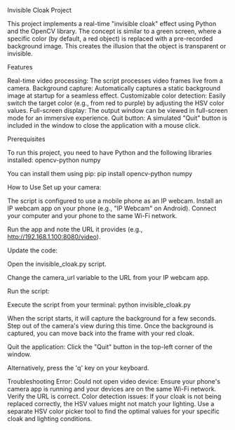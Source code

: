Invisible Cloak Project

This project implements a real-time "invisible cloak" effect using Python and the OpenCV library. The concept is similar to a green screen, where a specific color (by default, a red object) is replaced with a pre-recorded background image. This creates the illusion that the object is transparent or invisible.


Features

Real-time video processing: The script processes video frames live from a camera.
Background capture: Automatically captures a static background image at startup for a seamless effect.
Customizable color detection: Easily switch the target color (e.g., from red to purple) by adjusting the HSV color values.
Full-screen display: The output window can be viewed in full-screen mode for an immersive experience.
Quit button: A simulated "Quit" button is included in the window to close the application with a mouse click.


Prerequisites

To run this project, you need to have Python and the following libraries installed:
opencv-python
numpy

You can install them using pip:
pip install opencv-python numpy

How to Use
Set up your camera:

The script is configured to use a mobile phone as an IP webcam.
Install an IP webcam app on your phone (e.g., "IP Webcam" on Android).
Connect your computer and your phone to the same Wi-Fi network.

Run the app and note the URL it provides (e.g., http://192.168.1.100:8080/video).

Update the code:

Open the invisible_cloak.py script.

Change the camera_url variable to the URL from your IP webcam app.

Run the script:

Execute the script from your terminal:
python invisible_cloak.py


When the script starts, it will capture the background for a few seconds. Step out of the camera's view during this time.
Once the background is captured, you can move back into the frame with your red cloak.

Quit the application:
Click the "Quit" button in the top-left corner of the window.

Alternatively, press the 'q' key on your keyboard.

Troubleshooting
Error: Could not open video device: Ensure your phone's camera app is running and your devices are on the same Wi-Fi network. Verify the URL is correct.
Color detection issues: If your cloak is not being replaced correctly, the HSV values might not match your lighting. Use a separate HSV color picker tool to find the optimal values for your specific cloak and lighting conditions.

